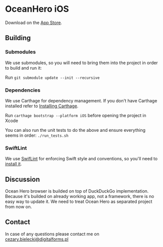 # OceanHero iOS

Download on the [App Store](https://apps.apple.com/us/app/oceanhero-browser/id1536398518).

## Building

### Submodules
We use submodules, so you will need to bring them into the project in order to build and run it:

Run `git submodule update --init --recursive`

### Dependencies
We use Carthage for dependency management. If you don't have Carthage installed refer to [Installing Carthage](https://github.com/Carthage/Carthage#installing-carthage).

Run `carthage bootstrap --platform iOS` before opening the project in Xcode

You can also run the unit tests to do the above and ensure everything seems in order: `./run_tests.sh`

### SwiftLint
We use [SwifLint](https://github.com/realm/SwiftLint) for enforcing Swift style and conventions, so you'll need to [install it](https://github.com/realm/SwiftLint#installation).

## Discussion

Ocean Hero browser is builded on top of DuckDuckGo implementation. Because it's builded on already working app, not a framework, there is no easy way to update it. We need to treat Ocean Hero as separated project from now on.

## Contact 

In case of any questions please contact me on cezary.bielecki@digitalforms.pl
